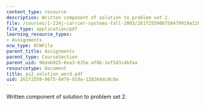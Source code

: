 ```yaml
---
content_type: resource
description: Written component of solution to problem set 2.
file: /courses/1-224j-carrier-systems-fall-2003/261f255906758479919a128264dc0c0a_ps2_solution_word.pdf
file_type: application/pdf
learning_resource_types:
- Assignments
ocw_type: OCWFile
parent_title: Assignments
parent_type: CourseSection
parent_uid: 96dab925-6ea3-635e-af0b-1ef5d3c4bfaa
resourcetype: Document
title: ps2_solution_word.pdf
uid: 261f2559-0675-8479-919a-128264dc0c0a
---
```

Written component of solution to problem set 2.